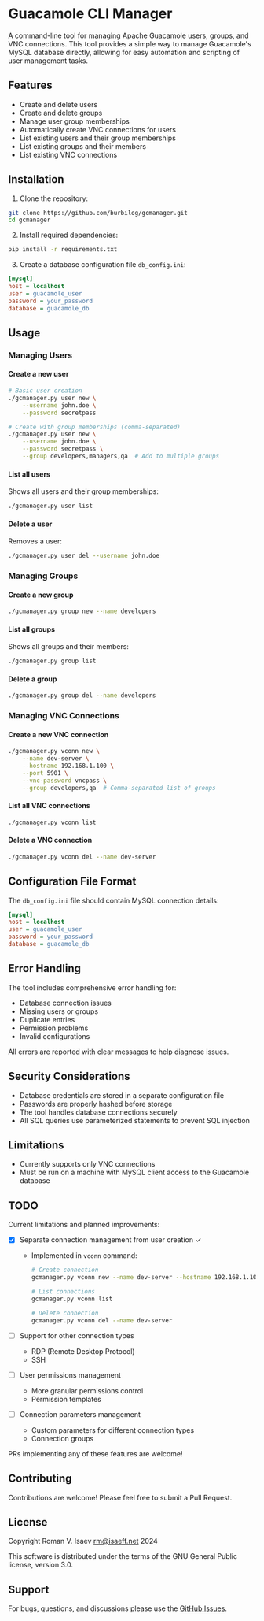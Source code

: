 # Guacamole CLI Manager

A command-line tool for managing Apache Guacamole users, groups, and VNC connections. This tool provides a simple way to manage Guacamole's MySQL database directly, allowing for easy automation and scripting of user management tasks.

## Features

- Create and delete users
- Create and delete groups
- Manage user group memberships
- Automatically create VNC connections for users
- List existing users and their group memberships
- List existing groups and their members
- List existing VNC connections

## Installation

1. Clone the repository:
```bash
git clone https://github.com/burbilog/gcmanager.git
cd gcmanager
```

2. Install required dependencies:
```bash
pip install -r requirements.txt
```

3. Create a database configuration file `db_config.ini`:
```ini
[mysql]
host = localhost
user = guacamole_user
password = your_password
database = guacamole_db
```

## Usage

### Managing Users

#### Create a new user
```bash
# Basic user creation
./gcmanager.py user new \
    --username john.doe \
    --password secretpass

# Create with group memberships (comma-separated)
./gcmanager.py user new \
    --username john.doe \
    --password secretpass \
    --group developers,managers,qa  # Add to multiple groups
```

#### List all users
Shows all users and their group memberships:
```bash
./gcmanager.py user list
```

#### Delete a user
Removes a user:
```bash
./gcmanager.py user del --username john.doe
```

### Managing Groups

#### Create a new group
```bash
./gcmanager.py group new --name developers
```

#### List all groups
Shows all groups and their members:
```bash
./gcmanager.py group list
```

#### Delete a group
```bash
./gcmanager.py group del --name developers
```

### Managing VNC Connections

#### Create a new VNC connection
```bash
./gcmanager.py vconn new \
    --name dev-server \
    --hostname 192.168.1.100 \
    --port 5901 \
    --vnc-password vncpass \
    --group developers,qa  # Comma-separated list of groups
```

#### List all VNC connections
```bash
./gcmanager.py vconn list
```

#### Delete a VNC connection
```bash
./gcmanager.py vconn del --name dev-server
```

## Configuration File Format

The `db_config.ini` file should contain MySQL connection details:

```ini
[mysql]
host = localhost
user = guacamole_user
password = your_password
database = guacamole_db
```

## Error Handling

The tool includes comprehensive error handling for:
- Database connection issues
- Missing users or groups
- Duplicate entries
- Permission problems
- Invalid configurations

All errors are reported with clear messages to help diagnose issues.

## Security Considerations

- Database credentials are stored in a separate configuration file
- Passwords are properly hashed before storage
- The tool handles database connections securely
- All SQL queries use parameterized statements to prevent SQL injection

## Limitations

- Currently supports only VNC connections
- Must be run on a machine with MySQL client access to the Guacamole database

## TODO

Current limitations and planned improvements:

- [x] Separate connection management from user creation ✓
  - Implemented in `vconn` command:
    ```bash
    # Create connection
    gcmanager.py vconn new --name dev-server --hostname 192.168.1.100 --port 5901 --vnc-password somepass
    
    # List connections
    gcmanager.py vconn list
    
    # Delete connection
    gcmanager.py vconn del --name dev-server
    ```

- [ ] Support for other connection types
  - RDP (Remote Desktop Protocol)
  - SSH

- [ ] User permissions management
  - More granular permissions control
  - Permission templates

- [ ] Connection parameters management
  - Custom parameters for different connection types
  - Connection groups

PRs implementing any of these features are welcome!

## Contributing

Contributions are welcome! Please feel free to submit a Pull Request.

## License

Copyright Roman V. Isaev <rm@isaeff.net> 2024

This software is distributed under the terms of the GNU General Public license, version 3.0.

## Support

For bugs, questions, and discussions please use the [GitHub Issues](https://github.com/burbilog/gcmanager/issues).

